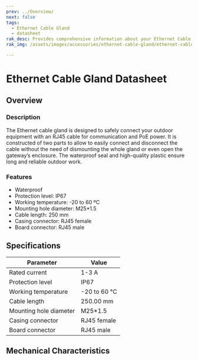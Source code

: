 ```yaml
---
prev: ../Overview/
next: false
tags: 
  - Ethernet Cable Gland
  - datasheet
rak_desc: Provides comprehensive information about your Ethernet Cable Gland to help you use it. This information includes technical specifications, characteristics, and requirements.
rak_img: /assets/images/accessories/ethernet-cable-gland/ethernet-cable-gland.png

---
```



# Ethernet Cable Gland Datasheet

## Overview

### Description

The Ethernet cable gland is designed to safely connect your outdoor equipment with an RJ45 cable for communication and PoE power. It is constructed of two parts to allow to easily connect and disconnect the cable without the need of dismounting the whole gland or even open the gateway’s enclosure. The waterproof seal and high-quality plastic ensure long and reliable outdoor work.

### Features

- Waterproof
- Protection level: IP67
- Working temperature: -20 to 60 ºC
- Mounting hole diameter: M25*1.5
- Cable length: 250 mm
- Casing connector: RJ45 female
- Board connector: RJ45 male


## Specifications

| Parameter              | Value        |
| ---------------------- | ------------ |
| Rated current          | 1-3 A        |
| Protection level       | IP67         |
| Working temperature    | -20 to 60 °C |
| Cable length           | 250.00 mm    |
| Mounting hole diameter | M25*1.5      |
| Casing connector       | RJ45 female  |
| Board connector        | RJ45 male    |

## Mechanical Characteristics

<rk-img
  src="/assets/images/accessories/ethernet-cable-gland/2.png"
  width="100%"
  caption="Ethernet Cable Gland Mechanical Characteristics"
/>
 